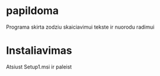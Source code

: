 # papildoma

Programa skirta zodziu skaiciavimui tekste ir nuorodu radimui

# Instaliavimas 

Atsiust Setup1.msi ir paleist
